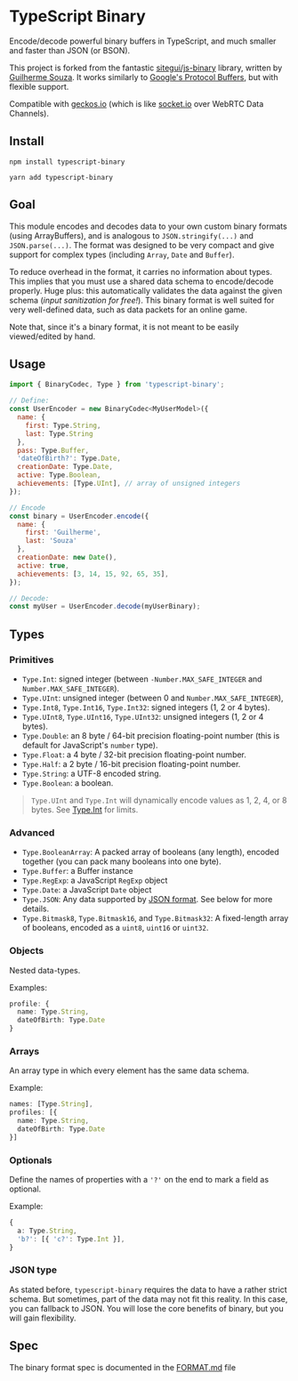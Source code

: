 # TypeScript Binary

Encode/decode powerful binary buffers in TypeScript, and much smaller and faster than JSON (or BSON).

This project is forked from the fantastic [sitegui/js-binary](https://github.com/sitegui/js-binary) library, written by [Guilherme Souza](https://github.com/sitegui). It works similarly to [Google's Protocol Buffers](https://protobuf.dev/), but with flexible support.

Compatible with [geckos.io](https://github.com/geckosio/geckos.io) (which is like [socket.io](https://github.com/socketio/socket.io) over WebRTC Data Channels).

## Install
`npm install typescript-binary`

`yarn add typescript-binary`


## Goal

This module encodes and decodes data to your own custom binary formats (using ArrayBuffers), and is analogous to `JSON.stringify(...)` and `JSON.parse(...)`. The format was designed to be very compact and give support for complex types (including `Array`, `Date` and `Buffer`).

To reduce overhead in the format, it carries no information about types. This implies that you must use a shared data schema to encode/decode properly. Huge plus: this automatically validates the data against the given schema (*input sanitization for free!*). This binary format is well suited for very well-defined data, such as data packets for an online game.

Note that, since it's a binary format, it is not meant to be easily viewed/edited by hand.

## Usage
```js
import { BinaryCodec, Type } from 'typescript-binary';

// Define:
const UserEncoder = new BinaryCodec<MyUserModel>({
  name: {
    first: Type.String,
    last: Type.String
  },
  pass: Type.Buffer,
  'dateOfBirth?': Type.Date,
  creationDate: Type.Date,
  active: Type.Boolean,
  achievements: [Type.UInt], // array of unsigned integers
});

// Encode
const binary = UserEncoder.encode({
  name: {
    first: 'Guilherme',
    last: 'Souza'
  },
  creationDate: new Date(),
  active: true,
  achievements: [3, 14, 15, 92, 65, 35],
});

// Decode:
const myUser = UserEncoder.decode(myUserBinary);
```

## Types

### Primitives
* `Type.Int`: signed integer (between `-Number.MAX_SAFE_INTEGER` and `Number.MAX_SAFE_INTEGER`).
* `Type.UInt`: unsigned integer (between 0 and `Number.MAX_SAFE_INTEGER`),
* `Type.Int8`, `Type.Int16`, `Type.Int32`: signed integers (1, 2 or 4 bytes).
* `Type.UInt8`, `Type.UInt16`, `Type.UInt32`: unsigned integers (1, 2 or 4 bytes).
* `Type.Double`: an 8 byte / 64-bit precision floating-point number (this is default for JavaScript's `number` type).
* `Type.Float`: a 4 byte / 32-bit precision floating-point number.
* `Type.Half`: a 2 byte / 16-bit precision floating-point number.
* `Type.String`: a UTF-8 encoded string.
* `Type.Boolean`: a boolean.

> `Type.UInt` and `Type.Int` will dynamically encode values as 1, 2, 4, or 8 bytes. See [Type.Int](https://github.com/reececomo/typescript-binary/blob/main/src/lib/Type.ts) for limits.

### Advanced
* `Type.BooleanArray`: A packed array of booleans (any length), encoded together (you can pack many booleans into one byte).
* `Type.Buffer`: a Buffer instance
* `Type.RegExp`: a JavaScript `RegExp` object
* `Type.Date`: a JavaScript `Date` object
* `Type.JSON`: Any data supported by [JSON format](http://json.org/). See below for more details.
* `Type.Bitmask8`, `Type.Bitmask16`, and `Type.Bitmask32`: A fixed-length array of booleans, encoded as a `uint8`, `uint16` or `uint32`.

### Objects
Nested data-types.

Examples:

```ts
profile: {
  name: Type.String,
  dateOfBirth: Type.Date
}
```

### Arrays
An array type in which every element has the same data schema.

Example:

```ts
names: [Type.String],
profiles: [{
  name: Type.String,
  dateOfBirth: Type.Date
}]
```

### Optionals
Define the names of properties with a `'?'` on the end to mark a field as optional.

Example:

```ts
{
  a: Type.String,
  'b?': [{ 'c?': Type.Int }],
}
```

### JSON type
As stated before, `typescript-binary` requires the data to have a rather strict schema. But sometimes, part of the data may not fit this reality. In this case, you can fallback to JSON. You will lose the core benefits of binary, but you will gain flexibility.

## Spec
The binary format spec is documented in the [FORMAT.md](./FORMAT.md) file
